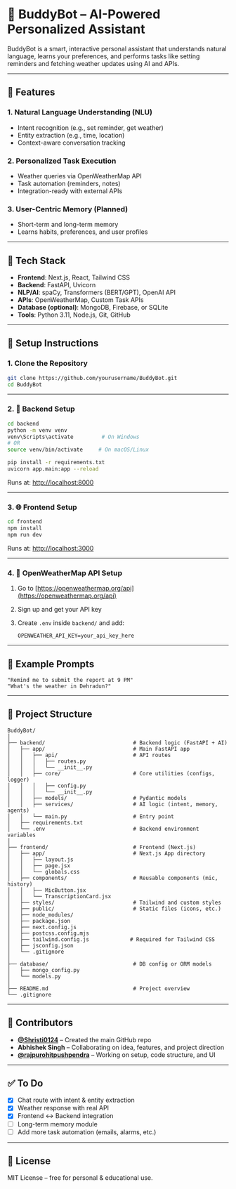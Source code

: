 # 🤖 BuddyBot – AI-Powered Personalized Assistant

BuddyBot is a smart, interactive personal assistant that understands natural language, learns your preferences, and performs tasks like setting reminders and fetching weather updates using AI and APIs.

---

## 🌟 Features

### 1. Natural Language Understanding (NLU)
- Intent recognition (e.g., set reminder, get weather)
- Entity extraction (e.g., time, location)
- Context-aware conversation tracking

### 2. Personalized Task Execution
- Weather queries via OpenWeatherMap API
- Task automation (reminders, notes)
- Integration-ready with external APIs

### 3. User-Centric Memory (Planned)
- Short-term and long-term memory
- Learns habits, preferences, and user profiles

---

## 🧰 Tech Stack

- **Frontend**: Next.js, React, Tailwind CSS  
- **Backend**: FastAPI, Uvicorn  
- **NLP/AI**: spaCy, Transformers (BERT/GPT), OpenAI API  
- **APIs**: OpenWeatherMap, Custom Task APIs  
- **Database (optional)**: MongoDB, Firebase, or SQLite  
- **Tools**: Python 3.11, Node.js, Git, GitHub

---

## 🚀 Setup Instructions

### 1. Clone the Repository

```bash
git clone https://github.com/yourusername/BuddyBot.git
cd BuddyBot
````

---

### 2. 🔧 Backend Setup

```bash
cd backend
python -m venv venv
venv\Scripts\activate         # On Windows
# OR
source venv/bin/activate     # On macOS/Linux

pip install -r requirements.txt
uvicorn app.main:app --reload
```

Runs at: [http://localhost:8000](http://localhost:8000)

---

### 3. 🌐 Frontend Setup

```bash
cd frontend
npm install
npm run dev
```

Runs at: [http://localhost:3000](http://localhost:3000)

---

### 4. 🔑 OpenWeatherMap API Setup

1. Go to [https://openweathermap.org/api](https://openweathermap.org/api)
2. Sign up and get your API key
3. Create `.env` inside `backend/` and add:

   ```env
   OPENWEATHER_API_KEY=your_api_key_here
   ```

---

## 💬 Example Prompts

```text
"Remind me to submit the report at 9 PM"
"What's the weather in Dehradun?"
```

---

## 📁 Project Structure

```
BuddyBot/
│
├── backend/                            # Backend logic (FastAPI + AI)
│   ├── app/                            # Main FastAPI app
│   │   ├── api/                        # API routes
│   │   │   ├── routes.py
│   │   │   └── __init__.py
│   │   ├── core/                       # Core utilities (configs, logger)
│   │   │   ├── config.py
│   │   │   └── __init__.py
│   │   ├── models/                     # Pydantic models
│   │   ├── services/                   # AI logic (intent, memory, agents)
│   │   └── main.py                     # Entry point
│   ├── requirements.txt
│   └── .env                            # Backend environment variables
│
├── frontend/                           # Frontend (Next.js)
│   ├── app/                            # Next.js App directory
│   │   ├── layout.js
│   │   ├── page.jsx
│   │   └── globals.css
│   ├── components/                     # Reusable components (mic, history)
│   │   ├── MicButton.jsx
│   │   └── TranscriptionCard.jsx
│   ├── styles/                         # Tailwind and custom styles
│   ├── public/                         # Static files (icons, etc.)
│   ├── node_modules/
│   ├── package.json
│   ├── next.config.js
│   ├── postcss.config.mjs
│   ├── tailwind.config.js             # Required for Tailwind CSS
│   ├── jsconfig.json
│   └── .gitignore
│
├── database/                           # DB config or ORM models
│   ├── mongo_config.py
│   └── models.py
│
├── README.md                           # Project overview
└── .gitignore

```

---

## 👥 Contributors

* **[@Shristi0124](https://github.com/Shristi0124)** – Created the main GitHub repo
* **Abhishek Singh** – Collaborating on idea, features, and project direction
* **[@rajpurohitpushpendra](https://github.com/rajpurohitpushpendra)** – Working on setup, code structure, and UI

---

## ✅ To Do

* [x] Chat route with intent & entity extraction
* [x] Weather response with real API
* [x] Frontend ↔ Backend integration
* [ ] Long-term memory module
* [ ] Add more task automation (emails, alarms, etc.)

---

## 📜 License

MIT License – free for personal & educational use.
